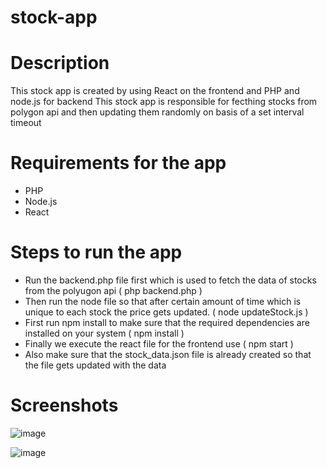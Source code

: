 # stock-app

# Description
This stock app is created by using React on the frontend and PHP and node.js for backend
This stock app is responsible for fecthing stocks from polygon api and then updating them randomly on basis of a set interval timeout


# Requirements for the app
- PHP
- Node.js
- React


# Steps to run the app
- Run the backend.php file first which is used to fetch the data of stocks from the polyugon api ( php backend.php )
- Then run the node file so that after certain amount of time which is unique to each stock the price gets updated. ( node updateStock.js )
- First run npm install to make sure that the required dependencies are installed on your system ( npm install )
- Finally we execute the react file for the frontend use ( npm start )
- Also make sure that the stock_data.json file is already created so that the file gets updated with the data


# Screenshots 

![image](https://github.com/Archinxua/stock-app/assets/55922867/b2c06e33-28b1-4412-a2b9-3fbb9336e1fa)

![image](https://github.com/Archinxua/stock-app/assets/55922867/59749c86-77b6-4d89-9642-739206db7c78)

